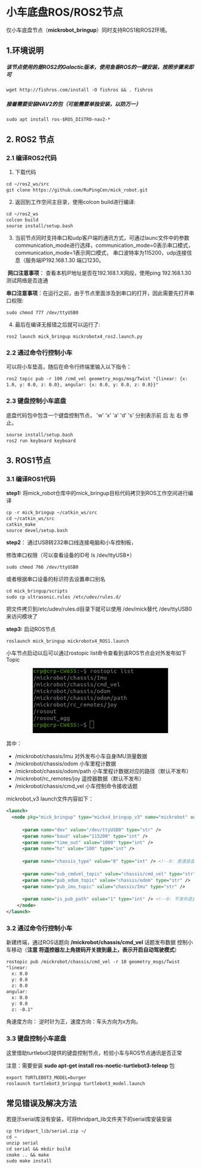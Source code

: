 # 小车底盘ROS/ROS2节点

仅小车底盘节点（**mickrobot_bringup**）同时支持ROS1和ROS2环境。

## 1.环境说明

##### 该节点使用的是ROS2的Galactic版本，使用鱼香ROS的一键安装，按照步骤来即可

```
wget http://fishros.com/install -O fishros && . fishros
```

##### 接着需要安装NAV2的包（可能需要单独安装，以防万一）

```
sudo apt install ros-$ROS_DISTRO-nav2-*
```

## 2.  ROS2 节点
### 2.1 编译ROS2代码

1. 下载代码
```
cd ~/ros2_ws/src
git clone https://github.com/RuPingCen/mick_robot.git 
```

2. 返回到工作空间主目录，使用colcon build进行编译:
```
cd ~/ros2_ws
colcon build
sourse install/setup.bash
```

3. 当前节点同时支持串口和udp客户端的通讯方式，可通过launc文件中的参数communication_mode进行选择，communication_mode=0表示串口模式，communication_mode=1表示网口模式， 串口波特率为115200，udp连接信息（服务端IP192.168.1.30 端口1230。

​	**网口注意事项**： 查看本机IP地址是否在192.168.1.X网段，使用ping 192.168.1.30 测试网络是否连通

​	**串口注意事项**：在运行之前，由于节点里面涉及到串口的打开，因此需要先打开串口权限:

```
sudo chmod 777 /dev/ttyUSB0
```

4. 最后在编译无报错之后就可以运行了:

```
ros2 launch mick_bringup mickrobotx4_ros2.launch.py
```

### 2.2 通过命令行控制小车

可以将小车垫高，随后在命令行终端里输入以下指令：

```
ros2 topic pub -r 100 /cmd_vel geometry_msgs/msg/Twist "{linear: {x: 1.0, y: 0.0, z: 0.0}, angular: {x: 0.0, y: 0.0, z: 0.0}}"
```


### 2.3 键盘控制小车底盘

底盘代码包中包含一个键盘控制节点，  'w' 'x' 'a' 'd' 's' 分别表示前 后 左 右 停止。

```
sourse install/setup.bash
ros2 run keyboard keyboard
```

## 3. ROS1节点

### 3.1 编译ROS1代码

 **step1:** 将mick_robot仓库中的mick_bringup目标代码拷贝到ROS工作空间进行编译

```shell
cp -r mick_bringup ~/catkin_ws/src
cd ~/catkin_ws/src
catkin_make
source devel/setup.bash
```

**step2**： 通过USB转232串口线连接电脑和小车控制板，

修改串口权限（可以查看设备的ID号 ls /dev/ttyUSB*）

```
sudo chmod 766 /dev/ttyUSB0
```

 或者根据串口设备的标识符去设置串口别名

```
cd mick_bringup/scripts
sudo cp ultrasonic.rules /etc/udev/rules.d/
```

把文件拷贝到/etc/udev/rules.d目录下就可以使用 /dev/mick替代 /dev/ttyUSB0 来访问模块了

**step3:** 启动ROS节点

```shell
roslaunch mick_bringup mickrobotx4_ROS1.launch
```

小车节点启动以后可以通过rostopic list命令查看到该ROS节点会对外发布如下Topic

<div align=center>
<img src="README.assets/ROS-node-1-1718377977781-1.png" alt="ROS-node-1" />
</div>


其中：

- /mickrobot/chassis/Imu     对外发布小车自身IMU测量数据
- /mickrobot/chassis/odom  小车里程计数据
- /mickrobot/chassis/odom/path   小车里程计数据对应的路径（默认不发布）
- /mickrobot/rc_remotes/joy  遥控器数据（默认不发布）
- /mickrobot/chassis/cmd_vel    小车控制命令接收话题



mickrobot_v3 launch文件内容如下：

```xml
<launch>
  <node pkg="mick_bringup" type="mickx4_bringup_v3" name="mickrobot" output="screen">

	  <param name="dev" value="/dev/ttyUSB0" type="str" />
	  <param name="baud" value="115200" type="int" />
	  <param name="time_out" value="1000" type="int" />
	  <param name="hz" value="100" type="int" />

	  <param name="chassis_type" value="0" type="int" /> <!--0: 差速底盘  1: 麦克纳姆轮底盘 2:阿卡曼转向  3全向-->

	  <param name="sub_cmdvel_topic" value="chassis/cmd_vel" type="str" />
	  <param name="pub_odom_topic" value="chassis/odom" type="str" />
	  <param name="pub_imu_topic" value="chassis/Imu" type="str" />
	  
	  <param name="is_pub_path" value="1" type="int" /> <!--0: 不发布底盘轨迹  1: 发布 -->
	</node>
</launch>
```

### 3.2 通过命令行控制小车

新建终端，通过ROS话题向  **/mickrobot/chassis/cmd_vel** 话题发布数据 控制小车移动（**注意 将遥控器左上角拨码开关拨到最上，表示开启自动驾驶模式**）

```shell
rostopic pub /mickrobot/chassis/cmd_vel -r 10 geometry_msgs/Twist "linear:
  x: 0.0
  y: 0.0
  z: 0.0
angular:
  x: 0.0
  y: 0.0
  z: -0.1" 
```

角速度方向： 逆时针为正，速度方向：车头方向为x方向。

### 3.3 键盘控制小车底盘

这里借助turtlebot3提供的键盘控制节点，检验小车与ROS节点通讯是否正常

注意：需要安装  **sudo apt-get install ros-noetic-turtlebot3-teleop** 包

```shell
export TURTLEBOT3_MODEL=burger
roslaunch turtlebot3_bringup turtlebot3_model.launch
```


## 常见错误及解决方法

若提示serial库没有安装，可将thridpart_lib文件夹下的serial库安装安装

```
cp thridpart_lib/serial.zip ~/
cd ~
unzip serial
cd serial && mkdir build
cmake .. && make
sudo make install
```
